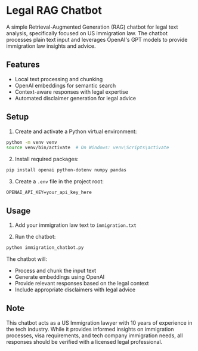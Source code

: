 # Legal RAG Chatbot

A simple Retrieval-Augmented Generation (RAG) chatbot for legal text analysis, specifically focused on US immigration law. The chatbot processes plain text input and leverages OpenAI's GPT models to provide immigration law insights and advice.

## Features

- Local text processing and chunking
- OpenAI embeddings for semantic search
- Context-aware responses with legal expertise
- Automated disclaimer generation for legal advice

## Setup

1. Create and activate a Python virtual environment:
```bash
python -m venv venv
source venv/bin/activate  # On Windows: venv\Scripts\activate
```

2. Install required packages:
```bash
pip install openai python-dotenv numpy pandas
```

3. Create a `.env` file in the project root:
```
OPENAI_API_KEY=your_api_key_here
```

## Usage

1. Add your immigration law text to `immigration.txt`

2. Run the chatbot:
```bash
python immigration_chatbot.py
```

The chatbot will:
- Process and chunk the input text
- Generate embeddings using OpenAI
- Provide relevant responses based on the legal context
- Include appropriate disclaimers with legal advice

## Note

This chatbot acts as a US Immigration lawyer with 10 years of experience in the tech industry. While it provides informed insights on immigration processes, visa requirements, and tech company immigration needs, all responses should be verified with a licensed legal professional.
